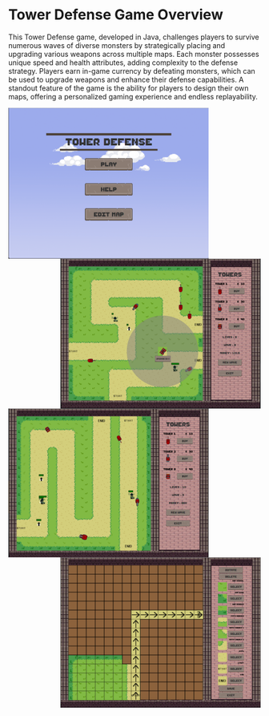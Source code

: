 # Tower Defense Game Overview

This Tower Defense game, developed in Java, challenges players to survive numerous waves of diverse monsters by strategically placing and upgrading various 
weapons across multiple maps. Each monster possesses unique speed and health attributes, adding complexity to the defense strategy. 
Players earn in-game currency by defeating monsters, which can be used to upgrade weapons and enhance their defense capabilities. 
A standout feature of the game is the ability for players to design their own maps, offering a personalized gaming experience and endless replayability.

<img src="assets/menu.png" width="400" align="left">
<img src="assets/gameView1.png" width="400" align="right">

##

<img src="assets/gameView2.png" width="400" align="left">
<img src="assets/editMap.png" width="400" align="right">
